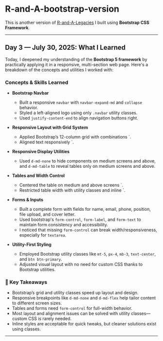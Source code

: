 # R-and-A-bootstrap-version

This is another version of [R-and-A-Legacies](https://r-and-a-legacies.vercel.app) I built using **Bootstrap CSS Framework**.

---

##  Day 3 — July 30, 2025: What I Learned

Today, I deepened my understanding of the **Bootstrap 5 framework** by practically applying it in a responsive, multi-section web page. Here's a breakdown of the concepts and utilities I worked with:

###  Concepts & Skills Learned

- **Bootstrap Navbar**
  - Built a responsive `navbar` with `navbar-expand-md` and `collapse` behavior.
  - Styled a left-aligned logo using only `.navbar` utility classes.
  - Used `justify-content-end` to align navigation buttons right.

- **Responsive Layout with Grid System**
  - Applied Bootstrap’s 12-column grid with combinations `.
  - Aligned text responsively `.

- **Responsive Display Utilities**
  - Used `d-md-none` to hide components on medium screens and above, and `d-md-table` to reveal tables only on medium screens and above.

- **Tables and Width Control**
  - Centered the table on medium and above screens `.
  - Restricted table width with utility classes and inline `.

- **Forms & Inputs**
  - Built a complete form with fields for name, email, phone, position, file upload, and cover letter.
  - Used bootstrap's `form-control`, `form-label`, and `form-text` to maintain form consistency and accessibility.
  - I noticed that missing `form-control` can break width/responsiveness, especially for `textarea`.

- **Utility-First Styling**
  - Employed Bootstrap utility classes like `mt-5`, `px-4`, `mb-3`, `text-center`, and `btn btn-primary`.
  - Adjusted visual layout with no need for custom CSS thanks to Bootstrap utilities.

### 🧠 Key Takeaways

- Bootstrap’s grid and utility classes speed up layout and design.
- Responsive breakpoints like `d-md-none` and `d-md-flex` help tailor content to different screen sizes.
- Tables and forms need `form-control` for full-width behavior.
- Most layout and alignment issues can be solved with utility classes—custom CSS is rarely needed.
- Inline styles are acceptable for quick tweaks, but cleaner solutions exist using classes.

---


